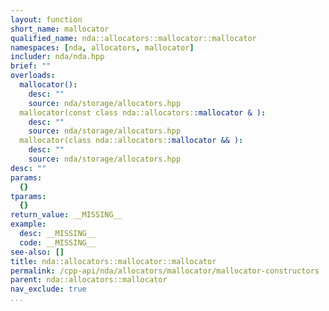 ```yaml
---
layout: function
short_name: mallocator
qualified_name: nda::allocators::mallocator::mallocator
namespaces: [nda, allocators, mallocator]
includer: nda/nda.hpp
brief: ""
overloads:
  mallocator():
    desc: ""
    source: nda/storage/allocators.hpp
  mallocator(const class nda::allocators::mallocator & ):
    desc: ""
    source: nda/storage/allocators.hpp
  mallocator(class nda::allocators::mallocator && ):
    desc: ""
    source: nda/storage/allocators.hpp
desc: ""
params:
  {}
tparams:
  {}
return_value: __MISSING__
example:
  desc: __MISSING__
  code: __MISSING__
see-also: []
title: nda::allocators::mallocator::mallocator
permalink: /cpp-api/nda/allocators/mallocator/mallocator-constructors
parent: nda::allocators::mallocator
nav_exclude: true
...
```


